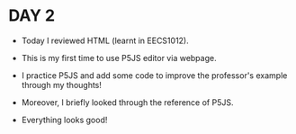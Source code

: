 # DAY 2

- Today I reviewed HTML (learnt in EECS1012). 

- This is my first time to use P5JS editor via webpage.

- I practice P5JS and add some code to improve the professor's example through my thoughts!

- Moreover, I briefly looked through the reference of P5JS.

- Everything looks good!
